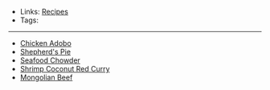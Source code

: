 - Links: [Recipes](Recipes.md)
- Tags: 

---

- [Chicken Adobo](Chicken%20Adobo.md)
- [Shepherd's Pie](Shepherd's%20Pie.md)
- [Seafood Chowder](Seafood%20Chowder.md)
- [Shrimp Coconut Red Curry](Shrimp%20Coconut%20Red%20Curry.md)
- [Mongolian Beef](Mongolian%20Beef.md)

